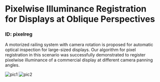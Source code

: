 # Pixelwise Illuminance Registration for Displays at Oblique Perspectives
### ID: pixelreg
A motorized railing system with camera rotation is proposed for automatic optical inspection for large-sized displays. Our algorithm for pixel registration in this scenario was successfully demonstrated to register pixelwise illuminance of a commercial display at different camera panning angles.


![pic1](assets/img/research/pixelreg-1.png)
![pic2](assets/img/research/pixelreg-2.png)